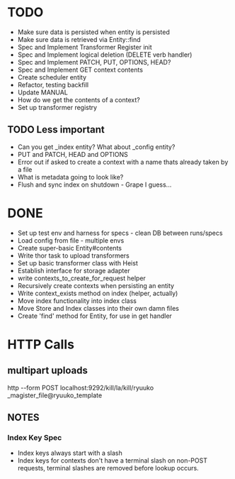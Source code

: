 # TODO
* Make sure data is persisted when entity is persisted
* Make sure data is retrieved via Entity::find
* Spec and Implement Transformer Register init
* Spec and Implement logical deletion (DELETE verb handler)
* Spec and Implement PATCH, PUT, OPTIONS, HEAD?
* Spec and Implement GET context contents
* Create scheduler entity
* Refactor, testing backfill
* Update MANUAL
* How do we get the contents of a context?
* Set up transformer registry

## TODO Less important
* Can you get _index entity? What about _config entity?
* PUT and PATCH, HEAD and OPTIONS
* Error out if asked to create a context with a name thats already taken by a file
* What is metadata going to look like?
* Flush and sync index on shutdown - Grape I guess...

# DONE
* Set up test env and harness for specs - clean DB between runs/specs
* Load config from file - multiple envs
* Create super-basic Entity#contents
* Write thor task to upload transformers
* Set up basic transformer class with Heist
* Establish interface for storage adapter
* write contexts_to_create_for_request helper
* Recursively create contexts when persisting an entity
* Write context_exists method on index (helper, actually)
* Move index functionality into index class
* Move Store and Index classes into their own damn files
* Create 'find' method for Entity, for use in get handler

# HTTP Calls

## multipart uploads

http --form POST localhost:9292/kill/la/kill/ryuuko _magister_file@ryuuko_template

## NOTES

### Index Key Spec

* Index keys always start with a slash
* Index keys for contexts don't have a terminal slash on non-POST requests, terminal slashes are removed before lookup occurs.

